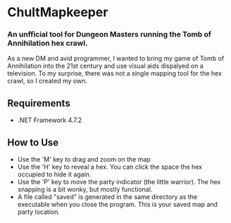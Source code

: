 <h1> ChultMapkeeper </h1>
<h3> An unfficial tool for Dungeon Masters running the Tomb of Annihilation hex crawl. </h3>
<p> As a new DM and avid programmer, I wanted to bring my game of Tomb of Annihilation into the 21st century and use visual aids dispalyed on a television. To my surprise, there was not a single mapping tool for the hex crawl, so I created my own.</p>
<h2>Requirements</h2>
<ul>
  <li>.NET Framework 4.7.2</li>
</ul>
<h2> How to Use </h2>
<ul>
  <li>Use the 'M' key to drag and zoom on the map</li>
  <li>Use the 'H' key to reveal a hex. You can click the space the hex occupied to hide it again.</li>
  <li>Use the 'P' key to move the party indicator (the little warrior). The hex snapping is a bit wonky, but mostly functional.</li>
  <li>A file called "saved" is generated in the same directory as the executable when you close the program. This is your saved map and party location.
</ul>
